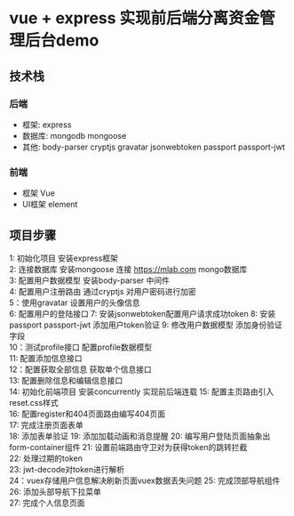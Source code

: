 # vue + express 实现前后端分离资金管理后台demo

## 技术栈

### 后端 
- 框架: express
- 数据库: mongodb mongoose 
- 其他: body-parser cryptjs gravatar jsonwebtoken passport passport-jwt

### 前端
- 框架 Vue
- UI框架 element


## 项目步骤

1: 初始化项目 安装express框架  
2: 连接数据库 安装mongoose 连接 https://mlab.com mongo数据库  
3: 配置用户数据模型 安装body-parser 中间件  
4: 配置用户注册路由 通过cryptjs 对用户密码进行加密   
5：使用gravatar 设置用户的头像信息  
6: 配置用户的登陆接口 
7: 安装jsonwebtoken配置用户请求成功token 
8: 安装passport passport-jwt 添加用户token验证 
9: 修改用户数据模型 添加身份验证字段  
10：测试profile接口 配置profile数据模型  
11: 配置添加信息接口  
12：配置获取全部信息 获取单个信息接口  
13: 配置删除信息和编辑信息接口  
14: 初始化前端项目 安装concurrently 实现前后端连载
15: 配置主页路由引入reset.css样式  
16: 配置register和404页面路由编写404页面  
17: 完成注册页面表单   
18: 添加表单验证 
19: 添加加载动画和消息提醒
20: 编写用户登陆页面抽象出form-container组件
21: 设置前端路由守卫对为获得token的跳转拦截  
22: 处理过期的token  
23: jwt-decode对token进行解析  
24：vuex存储用户信息解决刷新页面vuex数据丢失问题 
25: 完成顶部导航组件  
26: 添加头部导航下拉菜单  
27: 完成个人信息页面



